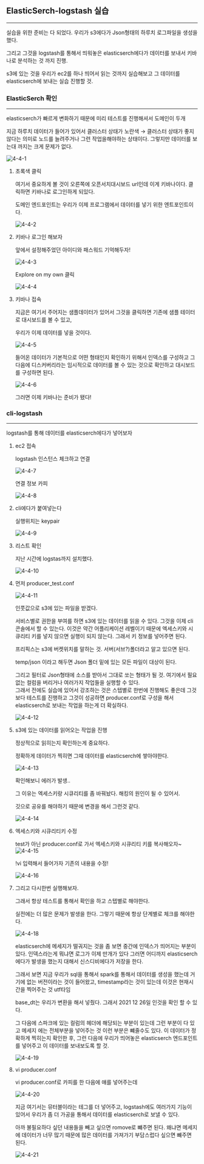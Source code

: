 ## ElasticSerch-logstash 실습

---

실습을 위한 준비는 다 되었다. 우리가 s3에다가 Json형태의 하루치 로그파일을 생성을 했다.

그리고 그것을 logstash를 통해서 띄워놓은 elasticserch에다가 데이터를 보내서 키바나로 분석하는 것 까지 진행.

s3에 있는 것을 우리가 ec2를 하나 띄어서 읽는 것까지 실습해보고 그 데이터를 elasticserch에 보내는 실습 진행할 것.

###  ElasticSerch 확인

---

elasticserch가 빠르게 변화하기 때문에 미리 테스트를 진행해셔서 도메인이 두개

지금 하루치 데이터가 들어가 있어서 클러스터 상태가 노란색 → 클러스터 상태가 좋지 않다는 의미로 노드를 늘려주거나 그런 작업을해야하는 상태이다. 그렇지만 데이터를 보는대 까지는 크게 문제가 없다.

![4-4-1](https://user-images.githubusercontent.com/86764734/160418812-b64eb82f-ecf9-427a-8243-c1890b247c10.png)

1. 초록색 클릭
    
    여기서 중요하게 볼 것이 오른쪽에 오픈서치대시보드 url인데 이게 키바나이다. 
    클릭하면 키바나로 로그인하게 되있다.
    
    도메인 엔드포인트는 우리가 이제 프로그램에서 데이터를 넣기 위한 엔트포인트이다.

    ![4-4-2](https://user-images.githubusercontent.com/86764734/160418857-c2d8a85c-ed69-4afc-a487-1a087c133ae0.png)

2. 키바나 로그인 해보자
    
    앞에서 설정해주었던 아이디와 패스워드 기억해두자!

    ![4-4-3](https://user-images.githubusercontent.com/86764734/160418891-a403b3d6-270b-4359-a64c-fa84a284f505.png)

    Explore on my own 클릭

    ![4-4-4](https://user-images.githubusercontent.com/86764734/160418928-e80f5ca1-8a1f-4a98-b996-8050d6423851.png)

3. 키바나 접속
    
    지금은 여기서 주어지는 샘플데이터가 있어서 그것을 클릭하면 기존에 샘플 테이터로 대시보드를 볼 수 있고,
    
    우리가 이제 데이터를 넣을 것이다.

    ![4-4-5](https://user-images.githubusercontent.com/86764734/160418976-7f74ad8f-082f-4434-bf6c-b3b382c4b3c2.png)

    들어온 데이터가 기본적으로 어떤 형태인지 확인하기 위해서 인덱스를 구성하고 그 다음에 디스커버리라는 임시적으로 데이터를 볼 수 있는 것으로 확인하고 대시보드를 구성하면 된다.

    ![4-4-6](https://user-images.githubusercontent.com/86764734/160419024-2456691a-06a0-4ddf-8416-8753a72a42ec.png)

    그러면 이제 키바나는 준비가 됐다!

### cli-logstash

---

logstash를 통해 데이터를 elasticserch에다가 넣어보자

1. ec2 접속
    
    logstash 인스턴스 체크하고 연결

    ![4-4-7](https://user-images.githubusercontent.com/86764734/160419073-f3de862a-c0a5-4134-b1f9-11f444ed3f4e.png)

    연결 정보 카피 

    ![4-4-8](https://user-images.githubusercontent.com/86764734/160419115-884e4d4b-8d45-40c4-80df-895bd7eed2a8.png)

2. cli에다가 붙여넣는다
    
    실행위치는 keypair

    ![4-4-9](https://user-images.githubusercontent.com/86764734/160419153-ac9e2f53-280e-4564-9a22-bfb5132e93e3.png)

3. 리스트 확인
    
    지난 시간에 logstas까지 설치했다.

    ![4-4-10](https://user-images.githubusercontent.com/86764734/160419180-95e099bf-9e66-4cd2-9ef6-7b4b6e445bce.png)

4. 먼저 producer_test.conf 

    ![4-4-11](https://user-images.githubusercontent.com/86764734/160419255-bdcde247-1385-4827-ae23-57df0c5a0c79.png)

    인풋값으로 s3에 있는 파일을 받겠다.

    서비스별로 권한을 부여를 하면 s3에 있는 데이터를 읽을 수 있다.
    그것을 이제 cli 콘솔에서 할 수 있는다. 이것은 약간 어플리케이션 레벨이기 때문에 엑세스키와 시큐리티 키를 넣지 않으면 실행이 되지 않는다. 그래서 키 정보를 넣어주면 된다.

    프리픽스는 s3에 버켓위치를 말하는 것. 서버(서브?)폴더라고 알고 있으면 된다.

    temp/json 이라고 해두면 Json 폴더 밑에 있는 모든 파일이 대상이 된다. 

    그리고 필터로 Json형태에 소스를 받아서 그대로 쏘는 형태가 될 것. 
    여기에서 필요없는 컬럼을 버리거나 여러가지 작업들을 실행할 수 있다.  
    그래서 전에도 실습에 있어서 강조하는 것은 스텝별로 한번에 진행해도 좋은데 그것 보다 테스트를 진행하고 그것이 성공하면 producer.conf로 구성을 해서 elasticserch로 보내는 작업을 하는게 더 확실하다.

    ![4-4-12](https://user-images.githubusercontent.com/86764734/160419284-5959f91c-4cfd-4020-aafc-3fc3388059e7.png)

5. s3에 있는 데이터를 읽어오는 작업을 진행
    
    정상적으로 읽히는지 확인하는게 중요하다. 
    
    정확하게 데이터가 찍히면 그때 데이터를 elasticserch에 쌓아야한다.

    ![4-4-13](https://user-images.githubusercontent.com/86764734/160419336-618d9258-2916-4b53-9e3e-395544e81448.png)

    확인해보니 에러가 발생..

    그 이유는 엑세스키랑 시큐리티를 좀 바꿔놨다. 해킹의 원인이 될 수 있어서.

    깃으로 공유를 해야하기 때문에 변경을 해서 그런것 같다.

    ![4-4-14](https://user-images.githubusercontent.com/86764734/160419357-a79a1a0c-48c2-4ed8-ad0a-2ecc487791d2.png)

6. 엑세스키와 시큐리티키 수정
    
    test가 아닌 producer.conf로 가서 엑세스키와 시큐리티 키를 복사해오자~
    ![4-4-15](https://user-images.githubusercontent.com/86764734/160419416-29920b7e-11ad-4eb5-b249-fcc590227a01.png)

    !vi 입력해서 들어가자 기존의 내용을 수정!

    ![4-4-16](https://user-images.githubusercontent.com/86764734/160419458-37449d30-d61c-45c6-a5e3-8e8f3c71ec2c.png)

7. 그리고 다시한번 실행해보자.
    
    그래서 항상 테스트를 통해서 확인을 하고 스텝별로 해야한다.
    
    실전에는 더 많은 문제가 발생을 한다. 그렇기 때문에 항상 단계별로 체크를 해야한다.

    ![4-4-18](https://user-images.githubusercontent.com/86764734/160419502-64fc928f-5405-449d-89c6-7e068f08acac.png)

    elasticserch에 메세지가 떨궈지는 것을 좀 보면 중간에 인덱스가 띄어지는 부분이 있다. 
    인덱스라는게 뭐냐면 로그가 이제 만개가 있다 그러면 어디까지 elasticserch에다가 발생을 했는지 대해서 신스디비에다가 저장을 한다. 

    그래서 보면 지금 우리가 sql을 통해서 spark를 통해서 데이터를 생성을 했는데 거기에 없는 버전이라는 것이 들어왔고, timestamp라는 것이 있는데 이것은 현재시간을 찍어주는 것 utf타임

    base_dt는 우리가 변환을 해서 넣줬다. 그래서 2021 12 26일 인것을 확인 할 수 있다. 

    그 다음에 스파크에 있는 컬럼의 헤더에 해당되는 부분이 있는데 그런 부분이 다 있고 메세지 에는 전체부분을 넣어주는 것 이런 부분은 뺴줄수도 있다. 
    이 데이터가 정확하게 찍히는지 확인한 후, 그런 다음에 우리가 띄어놓은 elasticserch 엔드포인트를 넣어주고 이 데이터를 보내보도록 할 것.

    ![4-4-19](https://user-images.githubusercontent.com/86764734/160419569-eab0754a-57b9-4da3-b80d-4689742fabe2.png)


8. vi producer.conf

    vi producer.conf로 카피를 한 다음에 얘를 넣어주는데 

    ![4-4-20](https://user-images.githubusercontent.com/86764734/160419641-f1f7bc4a-1516-420d-ac56-554b86cf3675.png)

    지금 여기서는 뮤터블이라는 테그를 더 넣어주고, logstash에도 여러가지 기능이 있어서 우리가 좀 더 가공을 통해서 데이터를 elasticserch로 보낼 수 있다. 

    아까 불필요하다 싶던 내용들을 빼고 싶으면 romove로 뺴주면 된다. 왜냐면 메세지에 데이터가 너무 많기 때문에 많은 데이터를 가져가기 부담스럽다 싶으면 뺴주면 된다.

    ![4-4-21](https://user-images.githubusercontent.com/86764734/160419668-5cff4354-5495-4df9-8f14-be79ecf31cd9.png)





